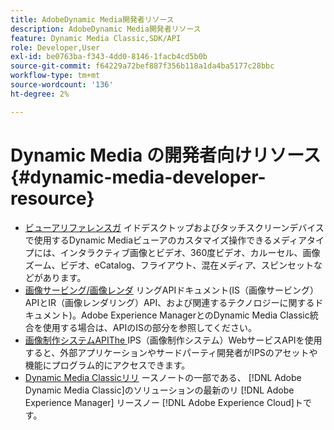 ```yaml
---
title: AdobeDynamic Media開発者リソース
description: AdobeDynamic Media開発者リソース
feature: Dynamic Media Classic,SDK/API
role: Developer,User
exl-id: be0763ba-f343-4dd0-8146-1facb4cd5b0b
source-git-commit: f64229a72bef887f356b118a1da4ba5177c28bbc
workflow-type: tm+mt
source-wordcount: '136'
ht-degree: 2%

---
```


# Dynamic Media の開発者向けリソース{#dynamic-media-developer-resource}

* [ビューアリファレンスガ](/help/aem-viewers-ref/homeviewers.md)<!-- (https://experienceleague.adobe.com/docs/dynamic-media-developer-resources/library/homeviewers.html) -->
イドデスクトップおよびタッチスクリーンデバイスで使用するDynamic Mediaビューアのカスタマイズ操作できるメディアタイプには、インタラクティブ画像とビデオ、360度ビデオ、カルーセル、画像ズーム、ビデオ、eCatalog、フライアウト、混在メディア、スピンセットなどがあります。
* [画像サービング/画像レンダ](/help/aem-is-ir-api/homeisir.md)<!-- (https://experienceleague.adobe.com/docs/dynamic-media-developer-resources/image-serving-api/homeisir.html) -->
リングAPIドキュメント(IS（画像サービング）APIとIR（画像レンダリング）API、および関連するテクノロジーに関するドキュメント)。Adobe Experience ManagerとのDynamic Media Classic統合を使用する場合は、APIのISの部分を参照してください。
* [画像制作システムAPIThe ](/help/aem-ips-api/c-overview.md)
IPS（画像制作システム）WebサービスAPIを使用すると、外部アプリケーションやサードパーティ開発者がIPSのアセットや機能にプログラム的にアクセスできます。
* [Dynamic Media Classicリリ](/help/s7-release-notes/s7rn2017.md)
ースノートの一部である、 [!DNL Adobe Dynamic Media Classic]のソリューションの最新のリ [!DNL Adobe Experience Manager] リースノー [!DNL Adobe Experience Cloud]トです。
